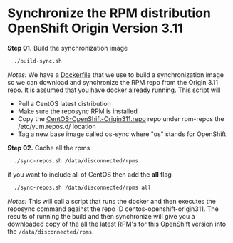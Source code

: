 # Synchronize the RPM distribution OpenShift Origin Version 3.11

**Step 01.** Build the synchronization image

```bash
  ./build-sync.sh
```

*Notes:* We have a [Dockerfile](./Dockerfile) that we use to build a synchronization image so we can download and synchronize the RPM repo from the Origin 3.11 repo. It is assumed that you have docker already running. This script will

* Pull a CentOS latest distribution
* Make sure the reposync RPM is installed
* Copy the [CentOS-OpenShift-Origin311.repo](./rpm-repos/CentOS-OpenShift-Origin311.repo) repo under rpm-repos the /etc/yum.repos.d/ location
* Tag a new base image called os-sync where "os" stands for OpenShift

**Step 02.** Cache all the rpms

```bash
  ./sync-repos.sh /data/disconnected/rpms
```

if you want to include all of CentOS then add the **all** flag

```bash
  ./sync-repos.sh /data/disconnected/rpms all
```

*Notes:* This will call a script that runs the docker and then executes the reposync command against the repo ID centos-openshift-origin311. The results of running the build and then synchronize will give you a downloaded copy of the all the latest RPM's for this OpenShift version into the `/data/disconnected/rpms`.
